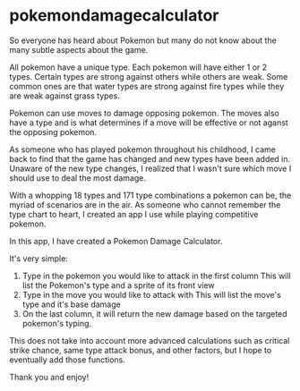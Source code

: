# pokemondamagecalculator

So everyone has heard about Pokemon but many do not know about the many subtle aspects about the game.

All pokemon have a unique type. Each pokemon will have either 1 or 2 types. Certain types are strong against others while others are weak. Some common ones are that water types are strong against fire types while they are weak against grass types. 

Pokemon can use moves to damage opposing pokemon. The moves also have a type and is what determines if a move will be effective or not aganst the opposing pokemon. 

As someone who has played pokemon throughout his childhood, I came back to find that the game has changed and new types have been added in. Unaware of the new type changes, I realized that I wasn't sure which move I should use to deal the most damage.

With a whopping 18 types and 171 type combinations a pokemon can be, the myriad of scenarios are in the air. As someone who cannot remember the type chart to heart, I created an app I use while playing competitive pokemon. 

In this app, I have created a Pokemon Damage Calculator. 

It's very simple:
1. Type in the pokemon you would like to attack in the first column
    This will list the Pokemon's type and a sprite of its front view
2. Type in the move you would like to attack with
    This will list the move's type and it's base damage
3. On the last column, it will return the new damage based on the targeted pokemon's typing. 

This does not take into account more advanced calculations such as critical strike chance, same type attack bonus, and other factors, but I hope to eventually add those functions. 

Thank you and enjoy!

